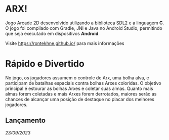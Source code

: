 # ARX!

Jogo Arcade 2D desenvolvido utilizando a biblioteca SDL2 e a linguagem **C**. O jogo foi compilado com Gradle, JNI e Java no Android Studio, permitindo que seja executado em dispositivos **Android**.

Visite https://rontekhne.github.io/ para mais informações

# Rápido e Divertido

No jogo, os jogadores assumem o controle de Arx, uma bolha alva, e participam de batalhas espaciais contra bolhas Arxes coloridas. O objetivo principal é estourar as bolhas Arxes e coletar suas almas. Quanto mais almas forem coletadas e mais Arxes forem derrotados, maiores serão as chances de alcançar uma posição de destaque no placar dos melhores jogadores.

## Lançamento

*23/09/2023*

